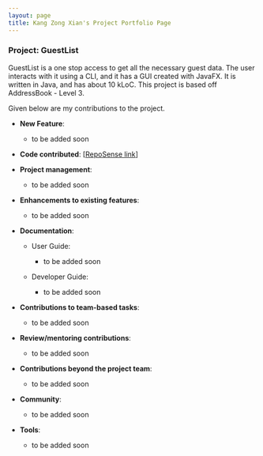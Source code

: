 ```yaml
---
layout: page
title: Kang Zong Xian's Project Portfolio Page
---
```


### Project: GuestList

GuestList is a one stop access to get all the necessary guest data.
The user interacts with it using a CLI, and it has a GUI created with JavaFX.
It is written in Java, and has about 10 kLoC.
This project is based off AddressBook - Level 3.

Given below are my contributions to the project.

* **New Feature**:
    * to be added soon

* **Code contributed**: [[RepoSense link](https://nus-cs2103-ay2223s1.github.io/tp-dashboard/?search=&sort=groupTitle&sortWithin=title&timeframe=commit&mergegroup=&groupSelect=groupByRepos&breakdown=true&checkedFileTypes=docs~functional-code~test-code~other&since=2022-09-16&tabOpen=true&tabType=authorship&zFR=false&tabAuthor=kangzongxian&tabRepo=AY2223S1-CS2103T-W16-1%2Ftp%5Bmaster%5D&authorshipIsMergeGroup=false&authorshipFileTypes=&authorshipIsBinaryFileTypeChecked=false&authorshipIsIgnoredFilesChecked=false)]

* **Project management**:
    * to be added soon

* **Enhancements to existing features**:
    * to be added soon

* **Documentation**:
    * User Guide:
        * to be added soon

    * Developer Guide:
        * to be added soon

* **Contributions to team-based tasks**:
    * to be added soon

* **Review/mentoring contributions**:
    * to be added soon

* **Contributions beyond the project team**:
    * to be added soon

* **Community**:
    * to be added soon

* **Tools**:
    * to be added soon
